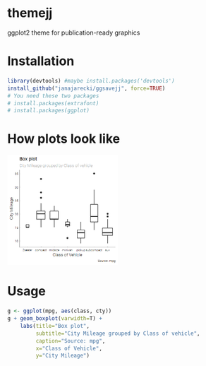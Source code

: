 # themejj
ggplot2 theme for publication-ready graphics

# Installation
```R
library(devtools) #maybe install.packages('devtools')
install_github("janajarecki/ggsavejj", force=TRUE)
# You need these two packages
# install.packages(extrafont)
# install.packages(ggplot)
```
# How plots look like
<img src="/img/boxplot.png" width="250px" alt="Boxplot">


# Usage
```R
g <- ggplot(mpg, aes(class, cty))
g + geom_boxplot(varwidth=T) + 
    labs(title="Box plot", 
         subtitle="City Mileage grouped by Class of vehicle",
         caption="Source: mpg",
         x="Class of Vehicle",
         y="City Mileage")
```



